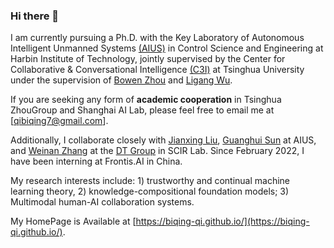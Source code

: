 ### Hi there 👋

<!--
**Biqing-Qi/Biqing-Qi** is a ✨ _special_ ✨ repository because its `README.md` (this file) appears on your GitHub profile.

Here are some ideas to get you started:

- I’m currently working on ...
- 🌱 I’m currently learning ...
- 👯 I’m looking to collaborate on ...
- 🤔 I’m looking for help with ...
- 💬 Ask me about ...
-  How to reach me: ...
- 😄 Pronouns: ...
- ⚡ Fun fact: ...
-->
I am currently pursuing a Ph.D. with the Key Laboratory of Autonomous Intelligent Unmanned Systems [(AIUS)](https://aius.hit.edu.cn/12888/list.htm) in Control Science and Engineering at Harbin Institute of Technology, jointly supervised by the Center for Collaborative & Conversational Intelligence [(C3I)](http://c3i.ee.tsinghua.edu.cn/people/) at Tsinghua University under the supervision of [Bowen Zhou](http://web.ee.tsinghua.edu.cn/zhoubowen/zh_CN/index.htm) and [Ligang Wu](https://homepage.hit.edu.cn/wuligang). 

If you are seeking any form of **academic cooperation** in Tsinghua ZhouGroup and Shanghai AI Lab, please feel free to email me at [qibiqing7@gmail.com].

Additionally, I collaborate closely with [Jianxing Liu](https://homepage.hit.edu.cn/jianxingliu), [Guanghui Sun](https://homepage.hit.edu.cn/guanghuisun) at AIUS, and [Weinan Zhang](https://homepage.hit.edu.cn/zhangweinan?lang=zh) at the [DT Group](http://ir.hit.edu.cn/~dt/people/) in SCIR Lab. Since February 2022, I have been interning at Frontis.AI in China.

My research interests include: 1) trustworthy and continual machine learning theory, 2) knowledge-compositional foundation models; 3) Multimodal human-AI collaboration systems.

My HomePage is Available at [https://biqing-qi.github.io/](https://biqing-qi.github.io/).

<!--
### 📎 Homepages

### 🔥 News

### 💻 Recent Papers

#### 📫 Trustworthy machine learing 

#### 😄 Continual machine Learing 

#### 🌱 Long Sequence Modeling

#### 💬 Multimodal human-AI Collaboration systems
-->
